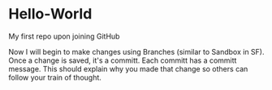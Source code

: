 # Hello-World
My first repo upon joining GitHub

Now I will begin to make changes using Branches (similar to Sandbox in SF).
Once a change is saved, it's a committ. 
Each committ has a committ message.  This should explain why you made that change so others can follow your train of thought. 
